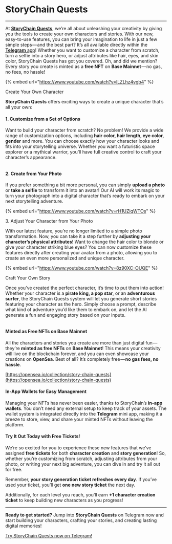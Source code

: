 # StoryChain Quests

***

At [**StoryChain Quests**](https://storychainbot.t.me/play), we’re all about unleashing your creativity by giving you the tools to create your own characters and stories. With our new, easy-to-use features, you can bring your imagination to life in just a few simple steps — and the best part? It’s all available directly within the [**Telegram** app](https://storychainbot.t.me/play)! Whether you want to customize a character from scratch, turn a selfie into a story hero, or adjust attributes like hair, eyes, and skin color, StoryChain Quests has got you covered. Oh, and did we mention? Every story you create is minted as a **free NFT** on **Base Mainnet** — no gas, no fees, no hassle!

{% embed url="https://www.youtube.com/watch?v=lLZLhz4vgb4" %}

Create Your Own Character

**StoryChain Quests** offers exciting ways to create a unique character that’s all your own:

#### 1. Customize from a Set of Options

Want to build your character from scratch? No problem! We provide a wide range of customization options, including **hair color, hair length, eye color, gender** and more. You can choose exactly how your character looks and fits into your storytelling universe. Whether you want a futuristic space explorer or a mythical warrior, you’ll have full creative control to craft your character’s appearance.

<figure><img src="https://cdn-images-1.medium.com/max/1600/1*dRDZeHftfbCUTtE7XtaLMQ.gif" alt=""><figcaption></figcaption></figure>

#### 2. Create from Your Photo

If you prefer something a bit more personal, you can simply **upload a photo** or **take a selfie** to transform it into an avatar! Our AI will work its magic to turn your photograph into a digital character that’s ready to embark on your next storytelling adventure.

{% embed url="https://www.youtube.com/watch?v=rH1UZiqWTOs" %}

3\. Adjust Your Character from Your Photo

With our latest feature, you’re no longer limited to a simple photo transformation. Now, you can take it a step further by **adjusting your character’s physical attributes**! Want to change the hair color to blonde or give your character striking blue eyes? You can now customize these features directly after creating your avatar from a photo, allowing you to create an even more personalized and unique character.

{% embed url="https://www.youtube.com/watch?v=8z90XC-OUQE" %}

Craft Your Own Story

Once you’ve created the perfect character, it’s time to put them into action! Whether your character is a **pirate king, a pop star**, or an **adventurous surfer**, the StoryChain Quests system will let you generate short stories featuring your character as the hero. Simply choose a prompt, describe what kind of adventure you’d like them to embark on, and let the AI generate a fun and engaging story based on your inputs.

<figure><img src="https://cdn-images-1.medium.com/max/1600/1*_TBzqu6lEgOv7huJlifMyw.gif" alt=""><figcaption></figcaption></figure>

#### Minted as Free NFTs on Base Mainnet

All the characters and stories you create are more than just digital fun — they’re **minted as free NFTs** on **Base Mainnet**! This means your creativity will live on the blockchain forever, and you can even showcase your creations on **OpenSea**. Best of all? It’s completely free — **no gas fees, no hassle**.

[https://opensea.io/collection/story-chain-quests](https://opensea.io/collection/story-chain-quests)

#### In-App Wallets for Easy Management

Managing your NFTs has never been easier, thanks to StoryChain’s **in-app wallets**. You don’t need any external setup to keep track of your assets. The wallet system is integrated directly into the **Telegram** mini app, making it a breeze to store, view, and share your minted NFTs without leaving the platform.

#### Try It Out Today with Free Tickets!

We’re so excited for you to experience these new features that we’ve assigned **free tickets** for both **character creation** and **story generation**! So, whether you’re customizing from scratch, adjusting attributes from your photo, or writing your next big adventure, you can dive in and try it all out for free.

Remember, **your story generation ticket refreshes every day**. If you’ve used your ticket, you’ll get **one new story ticket** the next day.

Additionally, for each level you reach, you’ll earn **+1 character creation ticket** to keep building new characters as you progress!

***

**Ready to get started?** Jump into **StoryChain Quests** on Telegram now and start building your characters, crafting your stories, and creating lasting digital memories!

[Try StoryChain Quests now on Telegram!](https://t.me/storychainbot/play)
